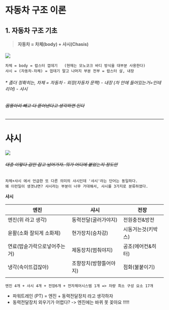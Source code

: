 # 자동차 구조 이론 
## 1. 자동차 구조 기초




> ####  자동차 = 차체(body) + 샤시(Chasis)


  <img src="https://github.com/lkeonwoo94/Automotive-Engineering/blob/master/%EC%9E%90%EB%8F%99%EC%B0%A8%20%EA%B5%AC%EC%A1%B0%20%EC%9D%B4%EB%A1%A0/img/%EC%B0%A8%EB%9F%89-%EB%B0%94%EB%94%94%20%EC%83%A4%EC%8B%9C.jpg">

```
차체 = body = 랍스터 껍데기   (현재는 모노코크 바디 방식을 대부분 사용한다)
샤시 = (자동차-차체) = 껍데기 말고 나머지 부분 전부 = 랍스터 살, 내장 
```

######  *  좀더 정확히는, 차체 = 자동차 - 외장(자동차 문짝) - 내장 (차 안에 들어있는거=인테리어) - 샤시
######  ~~_몸뚱아리 빼고 다 뜯어낸다고 생각하면 된다_~~

---

# 샤시

<img src="https://github.com/lkeonwoo94/Automotive-Engineering/blob/master/%EC%9E%90%EB%8F%99%EC%B0%A8%20%EA%B5%AC%EC%A1%B0%20%EC%9D%B4%EB%A1%A0/img/%EC%83%A4%EC%8B%9C%EB%AA%A8%EB%93%88.jpg">

######  ~~_대충 이렇다 감만 잡고 넘어가자. 뭐가 어디에 붙었는지 정도만_~~




```
차체+샤시 에서 언급한 또 다른 의미의 샤시인데 '샤시'라는 단어는 동일하다.
왜 이런일이 생겻냐면? 샤시라는 부분이 너무 거대해서, 샤시를 3가지로 분류하였다.
```

**샤시**



|엔진|샤시|전장|
|--|--|--|
|엔진(위 라고 생각) |동력전달(굴러가야지)| 전원충전&방전|
|윤활(소화 잘되게 소화제) |현가장치(승차감)| 시동거는것(키박스)|
|연료(밥숟가락으로넣어주는거) |제동장치(멈춰야지)| 공조(에어컨&히터)|
|냉각(속이뜨겁잖아) |조향장치(방향틀어야지)| 점화(불붙이기)|
| | | | 라이트(등=눈깔)|


```
엔진 4개 + 샤시 4개 + 전장6개 + 전자제어시스템 1개 => 차량 최소 구성 요소 17개
```
* 파워트레인 (PT) = 엔진 + 동력전달장치 라고 생각하자
* 동력전달장치 외우기가 어렵다? -> 엔진에는 바퀴 못 꽂아요 !!!!!
